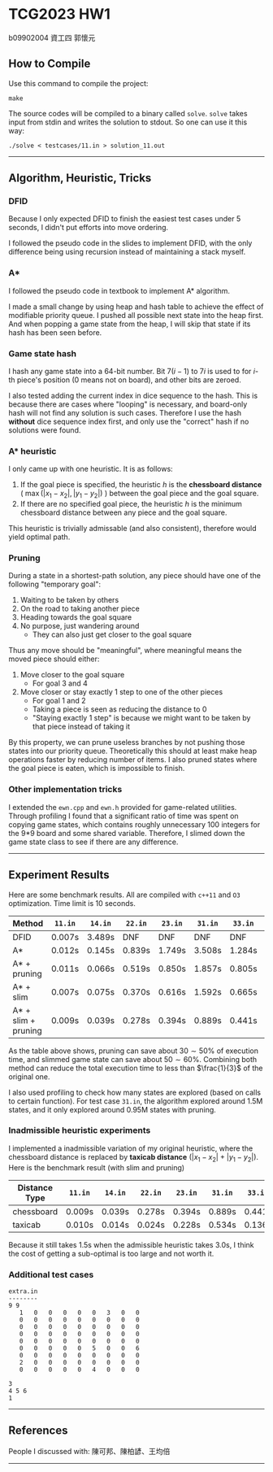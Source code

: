 # TCG2023 HW1

b09902004 資工四 郭懷元

## How to Compile

Use this command to compile the project:

```
make
```

The source codes will be compiled to a binary called `solve`. `solve` takes input from stdin and writes the solution to stdout. So one can use it this way:

```
./solve < testcases/11.in > solution_11.out
```

---

## Algorithm, Heuristic, Tricks

### DFID

Because I only expected DFID to finish the easiest test cases under 5 seconds, I didn't put efforts into move ordering.

I followed the pseudo code in the slides to implement DFID, with the only difference being using recursion instead of maintaining a stack myself.

### A*

I followed the pseudo code in textbook to implement A* algorithm.

I made a small change by using heap and hash table to achieve the effect of modifiable priority queue. I pushed all possible next state into the heap first. And when popping a game state from the heap, I will skip that state if its hash has been seen before.

### Game state hash

I hash any game state into a 64-bit number. Bit $7(i-1)$ to $7i$
 is used to for $i$-th piece's position (0 means not on board), and other bits are zeroed.

I also tested adding the current index in dice sequence to the hash. This is because there are cases where "looping" is necessary, and board-only hash will not find any solution is such cases. Therefore I use the hash **without** dice sequence index first, and only use the "correct" hash if no solutions were found.

<div style="page-break-before: always;"></div>

### A* heuristic

I only came up with one heuristic. It is as follows:

1. If the goal piece is specified, the heuristic $h$ is the **chessboard distance** ( $\max{(|x_1 - x_2|, |y_1 - y_2|)}$ ) between the goal piece and the goal square.
2. If there are no specified goal piece, the heuristic $h$ is the minimum chessboard distance between any piece and the goal square.

This heuristic is trivially admissable (and also consistent), therefore would yield optimal path.

### Pruning

During a state in a shortest-path solution, any piece should have one of the following "temporary goal":

1. Waiting to be taken by others
2. On the road to taking another piece
3. Heading towards the goal square
4. No purpose, just wandering around
   - They can also just get closer to the goal square

Thus any move should be "meaningful", where meaningful means the moved piece should either:

1. Move closer to the goal square
   - For goal 3 and 4
2. Move closer or stay exactly 1 step to one of the other pieces
   - For goal 1 and 2
   - Taking a piece is seen as reducing the distance to 0
   - "Staying exactly 1 step" is because we might want to be taken by that piece instead of taking it

By this property, we can prune useless branches by not pushing those states into our priority queue. Theoretically this should at least make heap operations faster by reducing number of items. I also pruned states where the goal piece is eaten, which is impossible to finish.

### Other implementation tricks

I extended the `ewn.cpp` and `ewn.h` provided for game-related utilities. Through profiling I found that a significant ratio of time was spent on copying game states, which contains roughly unnecessary 100 integers for the 9*9 board and some shared variable. Therefore, I slimed down the game state class to see if there are any difference.

---

<div style="page-break-before: always;"></div>

## Experiment Results

Here are some benchmark results. All are compiled with `c++11` and `O3` optimization. Time limit is 10 seconds.

| Method              | `11.in` | `14.in` | `22.in` | `23.in` | `31.in` | `33.in` | `extra.in` |
| ------------------- | ------- | ------- | ------- | ------- | ------- | ------- | ---------- |
| DFID                | 0.007s  | 3.489s  | DNF     | DNF     | DNF     | DNF     | N/A        |
| A*                  | 0.012s  | 0.145s  | 0.839s  | 1.749s  | 3.508s  | 1.284s  | N/A        |
| A* + pruning        | 0.011s  | 0.066s  | 0.519s  | 0.850s  | 1.857s  | 0.805s  | N/A        |
| A* + slim           | 0.007s  | 0.075s  | 0.370s  | 0.616s  | 1.592s  | 0.665s  | 4.221s     |
| A* + slim + pruning | 0.009s  | 0.039s  | 0.278s  | 0.394s  | 0.889s  | 0.441s  | 3.004s     |

As the table above shows, pruning can save about $30 \sim 50\%$ of execution time, and slimmed game state can save about $50 \sim 60\%$. Combining both method can reduce the total execution time to less than $\frac{1}{3}$ of the original one.

I also used profiling to check how many states are explored (based on calls to certain function). For test case `31.in`, the algorithm explored around 1.5M states, and it only explored around 0.95M states with pruning.

### Inadmissible heuristic experiments

I implemented a inadmissible variation of my original heuristic, where the chessboard distance is replaced by **taxicab distance** ($|x_1 - x_2| + |y_1 - y_2|$). Here is the benchmark result (with slim and pruning)

| Distance Type | `11.in` | `14.in` | `22.in` | `23.in` | `31.in` | `33.in` | `extra.in` |
| ------------- | ------- | ------- | ------- | ------- | ------- | ------- | ---------- |
| chessboard    | 0.009s  | 0.039s  | 0.278s  | 0.394s  | 0.889s  | 0.441s  | 3.004s     |
| taxicab       | 0.010s  | 0.014s  | 0.024s  | 0.228s  | 0.534s  | 0.136s  | 1.540s     |

Because it still takes 1.5s when the admissible heuristic takes 3.0s, I think the cost of getting a sub-optimal is too large and not worth it.

### Additional test cases

```plaintext
extra.in
--------
9 9
   1   0   0   0   0   0   3   0   0
   0   0   0   0   0   0   0   0   0
   0   0   0   0   0   0   0   0   0
   0   0   0   0   0   0   0   0   0
   0   0   0   0   0   0   0   0   0
   0   0   0   0   0   5   0   0   6
   0   0   0   0   0   0   0   0   0
   2   0   0   0   0   0   0   0   0
   0   0   0   0   0   4   0   0   0

3
4 5 6
1
```

---

## References

People I discussed with: 陳可邦、陳柏諺、王均倍

---
